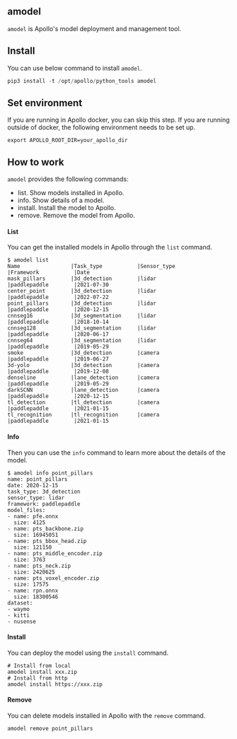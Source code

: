 ## amodel
`amodel` is Apollo's model deployment and management tool.

## Install
You can use below command to install `amodel`.
```python
pip3 install -t /opt/apollo/python_tools amodel
```

## Set environment
If you are running in Apollo docker, you can skip this step. If you are running outside of docker, the following environment needs to be set up.
```shell
export APOLLO_ROOT_DIR=your_apollo_dir
```

## How to work
`amodel` provides the following commands:
- list. Show models installed in Apollo.
- info. Show details of a model.
- install. Install the model to Apollo.
- remove. Remove the model from Apollo.

#### List
You can get the installed models in Apollo through the `list` command.
```shell
$ amodel list
Name                |Task_type           |Sensor_type         |Framework           |Date
mask_pillars        |3d_detection        |lidar               |paddlepaddle        |2021-07-30
center_point        |3d_detection        |lidar               |paddlepaddle        |2022-07-22
point_pillars       |3d_detection        |lidar               |paddlepaddle        |2020-12-15
cnnseg16            |3d_segmentation     |lidar               |paddlepaddle        |2018-10-14
cnnseg128           |3d_segmentation     |lidar               |paddlepaddle        |2020-06-17
cnnseg64            |3d_segmentation     |lidar               |paddlepaddle        |2019-05-29
smoke               |3d_detection        |camera              |paddlepaddle        |2019-06-27
3d-yolo             |3d_detection        |camera              |paddlepaddle        |2019-12-08
denseline           |lane_detection      |camera              |paddlepaddle        |2019-05-29
darkSCNN            |lane_detection      |camera              |paddlepaddle        |2020-12-15
tl_detection        |tl_detection        |camera              |paddlepaddle        |2021-01-15
tl_recognition      |tl_recognition      |camera              |paddlepaddle        |2021-01-15
```

#### Info
Then you can use the `info` command to learn more about the details of the model.
```shell
$ amodel info point_pillars
name: point_pillars
date: 2020-12-15
task_type: 3d_detection
sensor_type: lidar
framework: paddlepaddle
model_files:
- name: pfe.onnx
  size: 4125
- name: pts_backbone.zip
  size: 16945051
- name: pts_bbox_head.zip
  size: 121150
- name: pts_middle_encoder.zip
  size: 3763
- name: pts_neck.zip
  size: 2420625
- name: pts_voxel_encoder.zip
  size: 17575
- name: rpn.onnx
  size: 18300546
dataset:
- waymo
- kitti
- nusense
```

#### Install
You can deploy the model using the `install` command.
```shell
# Install from local
amodel install xxx.zip
# Install from http
amodel install https://xxx.zip
```

#### Remove
You can delete models installed in Apollo with the `remove` command.
```shell
amodel remove point_pillars
```
